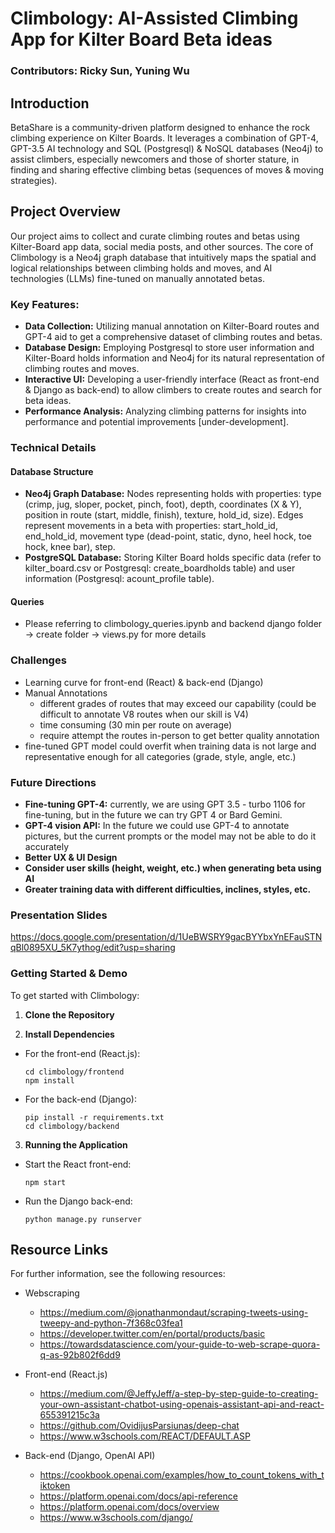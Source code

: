 # Climbology: AI-Assisted Climbing App for Kilter Board Beta ideas

### Contributors: Ricky Sun, Yuning Wu

## Introduction
BetaShare is a community-driven platform designed to enhance the rock climbing experience on Kilter Boards. It leverages a combination of GPT-4, GPT-3.5 AI technology and SQL (Postgresql) & NoSQL databases (Neo4j) to assist climbers, especially newcomers and those of shorter stature, in finding and sharing effective climbing betas (sequences of moves & moving strategies).

## Project Overview
Our project aims to collect and curate climbing routes and betas using Kilter-Board app data, social media posts, and other sources. The core of Climbology is a Neo4j graph database that intuitively maps the spatial and logical relationships between climbing holds and moves, and AI technologies (LLMs) fine-tuned on manually annotated betas.

### Key Features:
- **Data Collection:** Utilizing manual annotation on Kilter-Board routes and GPT-4 aid to get a comprehensive dataset of climbing routes and betas.
- **Database Design:** Employing Postgresql to store user information and Kilter-Board holds information and Neo4j for its natural representation of climbing routes and moves.
- **Interactive UI:** Developing a user-friendly interface (React as front-end & Django as back-end) to allow climbers to create routes and search for beta ideas.
- **Performance Analysis:** Analyzing climbing patterns for insights into performance and potential improvements [under-development].

### Technical Details

#### Database Structure
- **Neo4j Graph Database:** Nodes representing holds with properties: type (crimp, jug, sloper, pocket, pinch, foot), depth, coordinates (X & Y), position in route (start, middle, finish), texture, hold_id, size). Edges represent movements in a beta with properties: start_hold_id, end_hold_id, movement type (dead-point, static, dyno, heel hock, toe hock, knee bar), step.
- **PostgreSQL Database:** Storing Kilter Board holds specific data (refer to kilter_board.csv or Postgresql: create_boardholds table) and user information (Postgresql: acount_profile table).

#### Queries
- Please referring to climbology_queries.ipynb and backend django folder -> create folder -> views.py for more details

### Challenges
- Learning curve for front-end (React) & back-end (Django)
- Manual Annotations
  - different grades of routes that may exceed our capability (could be difficult to annotate V8 routes when our skill is V4)
  - time consuming (30 min per route on average)
  - require attempt the routes in-person to get better quality annotation
 - fine-tuned GPT model could overfit when training data is not large and representative enough for all categories (grade, style, angle, etc.)

### Future Directions
- **Fine-tuning GPT-4:** currently, we are using GPT 3.5 - turbo 1106 for fine-tuning, but in the future we can try GPT 4 or Bard Gemini.
- **GPT-4 vision API:** In the future we could use GPT-4 to annotate pictures, but the current prompts or the model may not be able to do it accurately
- **Better UX & UI Design**
- **Consider user skills (height, weight, etc.) when generating beta using AI**
- **Greater training data with different difficulties, inclines, styles, etc.**

### Presentation Slides
https://docs.google.com/presentation/d/1UeBWSRY9gacBYYbxYnEFauSTNqBl0895XU_5K7ythog/edit?usp=sharing

### Getting Started & Demo

To get started with Climbology:

1. **Clone the Repository**

2. **Install Dependencies**
- For the front-end (React.js):
  ```
  cd climbology/frontend
  npm install
  ```
- For the back-end (Django):
  ```
  pip install -r requirements.txt
  cd climbology/backend
  ```
3. **Running the Application**
- Start the React front-end:
  ```
  npm start
  ```
- Run the Django back-end:
  ```
  python manage.py runserver
  ```
  
## Resource Links

For further information, see the following resources:
 
- Webscraping
  - https://medium.com/@jonathanmondaut/scraping-tweets-using-tweepy-and-python-7f368c03fea1
  - https://developer.twitter.com/en/portal/products/basic
  - https://towardsdatascience.com/your-guide-to-web-scrape-quora-q-as-92b802f6dd9

- Front-end (React.js)
  - https://medium.com/@JeffyJeff/a-step-by-step-guide-to-creating-your-own-assistant-chatbot-using-openais-assistant-api-and-react-655391215c3a
  - https://github.com/OvidijusParsiunas/deep-chat
  - https://www.w3schools.com/REACT/DEFAULT.ASP
 
- Back-end (Django, OpenAI API)
  - https://cookbook.openai.com/examples/how_to_count_tokens_with_tiktoken
  - https://platform.openai.com/docs/api-reference
  - https://platform.openai.com/docs/overview
  - https://www.w3schools.com/django/



